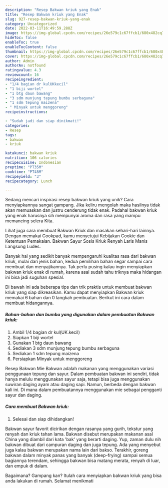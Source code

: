 ```yaml
---
description: "Resep Bakwan kriuk yang Enak"
title: "Resep Bakwan kriuk yang Enak"
slug: 927-resep-bakwan-kriuk-yang-enak
category: Uncategorized
date: 2022-03-11T16:49:59.288Z
image: https://img-global.cpcdn.com/recipes/26e579c1c67ffcb1/680x482cq70/bakwan-kriuk-foto-resep-utama.jpg
hideToc: false
enableToc: true
enableTocContent: false
thumbnail: https://img-global.cpcdn.com/recipes/26e579c1c67ffcb1/680x482cq70/bakwan-kriuk-foto-resep-utama.jpg
cover: https://img-global.cpcdn.com/recipes/26e579c1c67ffcb1/680x482cq70/bakwan-kriuk-foto-resep-utama.jpg
author: Admin
authorAv: notfound
ratingvalue: 4.3
reviewcount: 16
recipeingredient:
- "1/4 bagian dr kulUKkecil"
- "1 biji wortel"
- "1 btg daun bawang"
- "3 sdm munjung tepung bumbu serbaguna"
- "1 sdm tepung maizena"
- " Minyak untuk menggoreng"
recipeinstructions:

- "Sudah jadi dan siap dinikmati!"
categories:
- Resep
tags:
- bakwan
- kriuk

katakunci: bakwan kriuk 
nutrition: 106 calories
recipecuisine: Indonesian
preptime: "PT35M"
cooktime: "PT48M"
recipeyield: "3"
recipecategory: Lunch

---
```





Sedang mencari inspirasi resep bakwan kriuk yang unik? Cara menyiapkannya sangat gampang. Jika keliru mengolah maka hasilnya tidak akan memuaskan dan justru cenderung tidak enak. Padahal bakwan kriuk yang enak harusnya sih mempunyai aroma dan rasa yang mampu memancing selera Kita.





Lihat juga cara membuat Bakwan Kriuk dan masakan sehari-hari lainnya. Dengan memakai Cookpad, kamu menyetujui Kebijakan Cookie dan Ketentuan Pemakaian. Bakwan Sayur Sosis Kriuk Renyah Laris Manis Langsung Ludes.

Banyak hal yang sedikit banyak mempengaruhi kualitas rasa dari bakwan kriuk, mulai dari jenis bahan, kedua pemilihan bahan segar sampai cara membuat dan menyajikannya. Tak perlu pusing kalau ingin menyiapkan bakwan kriuk enak di rumah, karena asal sudah tahu triknya maka hidangan ini bisa jadi suguhan spesial.






Di bawah ini ada beberapa tips dan trik praktis untuk membuat bakwan kriuk yang siap dikreasikan. Kamu dapat menyiapkan Bakwan kriuk memakai 6 bahan dan 0 langkah pembuatan. Berikut ini cara dalam membuat hidangannya.

<!--inarticleads1-->

##### Bahan-bahan dan bumbu yang digunakan dalam pembuatan Bakwan kriuk:

1. Ambil 1/4 bagian dr kul(UK.kecil)
1. Siapkan 1 biji wortel
1. Gunakan 1 btg daun bawang
1. Sediakan 3 sdm munjung tepung bumbu serbaguna
1. Sediakan 1 sdm tepung maizena
1. Persiapkan  Minyak untuk menggoreng


Resep Bakwan Mie Bakwan adalah makanan yang menggunakan variasi penggunaan tepung dan sayur. Dalam pembuatan bakwan ini sendiri, tidak hanya melulu menggunakan sayur saja, tetapi bisa juga menggunakan suwiran daging ayam atau daging sapi. Namun, berbeda dengan bakwan kali ini. Di mana dalam pembuatannya menggunakan mie sebagai pengganti sayur dan daging. 

<!--inarticleads2-->

##### Cara membuat Bakwan kriuk:


1. Selesai dan siap dihidangkan!

Bakwan sayur favorit dicirikan dengan rasanya yang gurih, tekstur yang renyah dan kriuk tahan lama. Bakwan disebut merupakan makanan asal China yang diambil dari kata &#39;bak&#39; yang berarti daging. Yup, zaman dulu nih bakwan dibuat dari campuran daging dan juga tepung. Ada yang menyebut juga kalau bakwan merupakan nama lain dari bakso. Terakhir, goreng bakwan dalam minyak panas yang banyak (deep-frying) sampai semua bagiannya terendam, sehingga bakwan bisa matang merata, renyah di luar, dan empuk di dalam. 

Bagaimana? Gampang kan? Itulah cara menyiapkan bakwan kriuk yang bisa anda lakukan di rumah. Selamat menikmati
